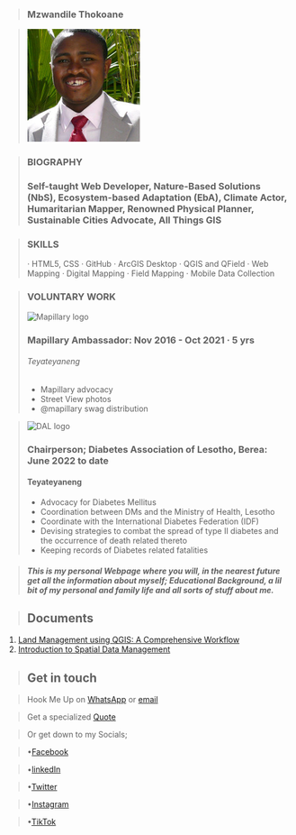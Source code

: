 >### Mzwandile Thokoane 

>![Mzwandile Thokoane](Suit.jpg)

>### **BIOGRAPHY**
>### **Self-taught Web Developer, Nature-Based Solutions (NbS), Ecosystem-based Adaptation (EbA), Climate Actor, Humaritarian Mapper, Renowned Physical Planner, Sustainable Cities Advocate, All Things GIS**
 
>### **SKILLS**
>· HTML5, CSS
>· GitHub 
>· ArcGIS Desktop 
>· QGIS and QField
>· Web Mapping
>· Digital Mapping 
>· Field Mapping 
>· Mobile Data Collection

>### **VOLUNTARY WORK**
>![Mapillary logo](https://upload.wikimedia.org/wikipedia/commons/thumb/a/a3/Mapillary_logo.svg/240px-Mapillary_logo.svg.png)
> ### Mapillary Ambassador: Nov 2016 - Oct 2021 · 5 yrs
> ###### Teyateyaneng 
> - Mapillary advocacy 
> - Street View photos
> - @mapillary swag distribution

> ![DAL logo](Images/)
> ### Chairperson; Diabetes Association of Lesotho, Berea: June 2022 to date 
> #### Teyateyaneng
> - Advocacy for Diabetes Mellitus 
> - Coordination between DMs and the Ministry of Health, Lesotho 
> - Coordinate with the International Diabetes Federation (IDF)
> - Devising strategies to combat the spread of type II diabetes and the occurrence of death related thereto
> - Keeping records of Diabetes related fatalities 



>#### _This is my personal Webpage where you will, in the nearest future get all the information about myself; Educational Background, a lil bit of my personal and family life and all sorts of stuff about me._

>## Documents 
1. [Land Management using QGIS: A Comprehensive Workflow](https://gamma.app/docs/rqov72b9zju7kcj)
2. [Introduction to Spatial Data Management](https://gamma.app/docs/j5ysvmf7z6mndiv)

>## Get in touch

>Hook Me Up on [WhatsApp](https://wa.me/26662494999)
or
[email](https://www.jotform.com/form/230859197599579)

>Get a specialized [Quote](https://form.jotform.com/230865993558575)

> Or get down to my Socials;

> •[Facebook](https://www.facebook.com/mzwandile.thokoane/)

> •[linkedIn](https://www.linkedin.com/in/mzwandile-thokoane-697577b1/)

> •[Twitter](https://twitter.com/thokoane)

> •[Instagram](https://www.instagram.com/mzwandile_nuts/)

> •[TikTok](tiktok.com/@mzwandilethokoane)